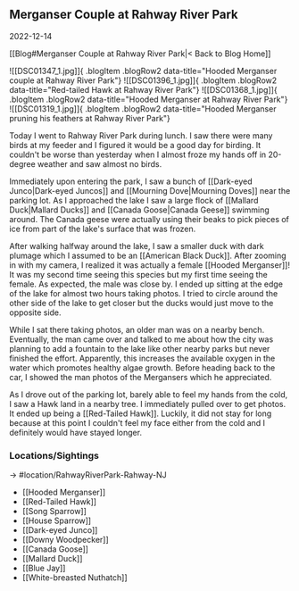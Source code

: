 
## Merganser Couple at Rahway River Park
2022-12-14

[[Blog#Merganser Couple at Rahway River Park|< Back to Blog Home]]

![[DSC01347_1.jpg]]{ .blogItem .blogRow2 data-title="Hooded Merganser couple at Rahway River Park"}
![[DSC01396_1.jpg]]{ .blogItem .blogRow2 data-title="Red-tailed Hawk at Rahway River Park"}
![[DSC01368_1.jpg]]{ .blogItem .blogRow2 data-title="Hooded Merganser at Rahway River Park"}
![[DSC01319_1.jpg]]{ .blogItem .blogRow2 data-title="Hooded Merganser pruning his feathers at Rahway River Park"}

Today I went to Rahway River Park during lunch. I saw there were many birds at my feeder and I figured it would be a good day for birding. It couldn't be worse than yesterday when I almost froze my hands off in 20-degree weather and saw almost no birds.

Immediately upon entering the park, I saw a bunch of [[Dark-eyed Junco|Dark-eyed Juncos]] and [[Mourning Dove|Mourning Doves]] near the parking lot. As I approached the lake I saw a large flock of [[Mallard Duck|Mallard Ducks]] and [[Canada Goose|Canada Geese]] swimming around. The Canada geese were actually using their beaks to pick pieces of ice from part of the lake's surface that was frozen.

After walking halfway around the lake, I saw a smaller duck with dark plumage which I assumed to be an [[American Black Duck]]. After zooming in with my camera, I realized it was actually a female [[Hooded Merganser]]! It was my second time seeing this species but my first time seeing the female. As expected, the male was close by. I ended up sitting at the edge of the lake for almost two hours taking photos. I tried to circle around the other side of the lake to get closer but the ducks would just move to the opposite side.

While I sat there taking photos, an older man was on a nearby bench. Eventually, the man came over and talked to me about how the city was planning to add a fountain to the lake like other nearby parks but never finished the effort. Apparently, this increases the available oxygen in the water which promotes healthy algae growth. Before heading back to the car, I showed the man photos of the Mergansers which he appreciated.

As I drove out of the parking lot, barely able to feel my hands from the cold, I saw a Hawk land in a nearby tree. I immediately pulled over to get photos. It ended up being a [[Red-Tailed Hawk]]. Luckily, it did not stay for long because at this point I couldn't feel my face either from the cold and I definitely would have stayed longer.

### Locations/Sightings

-> #location/RahwayRiverPark-Rahway-NJ 

- [[Hooded Merganser]]
- [[Red-Tailed Hawk]]
- [[Song Sparrow]]
- [[House Sparrow]]
- [[Dark-eyed Junco]]
- [[Downy Woodpecker]]
- [[Canada Goose]]
- [[Mallard Duck]]
- [[Blue Jay]]
- [[White-breasted Nuthatch]]